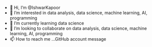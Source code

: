 - 👋 Hi, I’m @IshwarKapoor
- 👀 I’m interested in data analysis, data science, machine learning, AI, programming
- 🌱 I’m currently learning data science
- 💞️ I’m looking to collaborate on data analysis, data science, machine learning, AI, programming
- 📫 How to reach me ...GitHub account message

<!---
IshwarKapoor/IshwarKapoor is a ✨ special ✨ repository because its `README.md` (this file) appears on your GitHub profile.
You can click the Preview link to take a look at your changes.
--->
